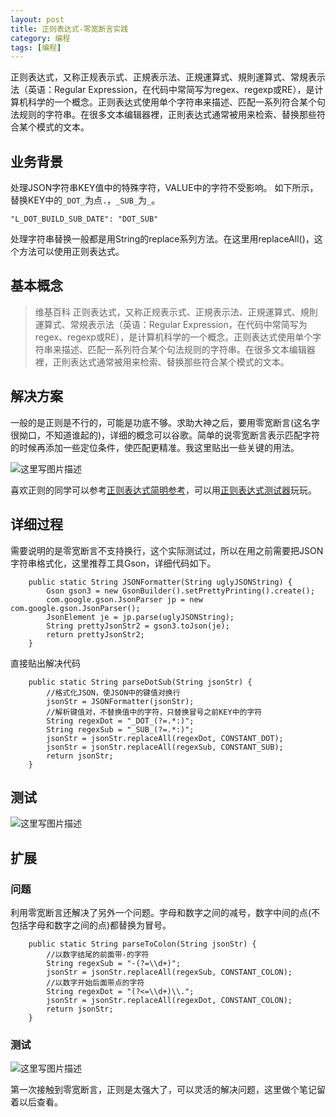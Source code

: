 ```yaml
---
layout: post
title: 正则表达式-零宽断言实践
category: 编程 
tags: [编程]
---
```


正则表达式，又称正规表示式、正規表示法、正規運算式、規則運算式、常規表示法（英语：Regular Expression，在代码中常简写为regex、regexp或RE），是计算机科学的一个概念。正则表达式使用单个字符串来描述、匹配一系列符合某个句法规则的字符串。在很多文本编辑器裡，正則表达式通常被用来检索、替换那些符合某个模式的文本。


## 业务背景

 处理JSON字符串KEY值中的特殊字符，VALUE中的字符不受影响。
 如下所示，替换KEY中的`_DOT_`为点`.`，`_SUB_`为`_`。
```
"L_DOT_BUILD_SUB_DATE": "DOT_SUB"
```
处理字符串替换一般都是用String的replace系列方法。在这里用replaceAll()，这个方法可以使用正则表达式。

## 基本概念

>维基百科
>正则表达式，又称正规表示式、正規表示法、正規運算式、規則運算式、常規表示法（英语：Regular Expression，在代码中常简写为regex、regexp或RE），是计算机科学的一个概念。正则表达式使用单个字符串来描述、匹配一系列符合某个句法规则的字符串。在很多文本编辑器裡，正則表达式通常被用来检索、替换那些符合某个模式的文本。

## 解决方案

一般的是正则是不行的，可能是功底不够。求助大神之后，要用零宽断言(这名字很拗口，不知道谁起的)，详细的概念可以谷歌。简单的说零宽断言表示匹配字符的时候再添加一些定位条件，使匹配更精准。我这里贴出一些关键的用法。

![这里写图片描述](https://img.blog.csdn.net/20161221110220589?watermark/2/text/aHR0cDovL2Jsb2cuY3Nkbi5uZXQvUmlja3lJVA==/font/5a6L5L2T/fontsize/400/fill/I0JBQkFCMA==/dissolve/70/gravity/SouthEast)

喜欢正则的同学可以参考[正则表达式简明参考](https://www.kancloud.cn/thinkphp/regex-guide/43534)，可以用[正则表达式测试器](https://deerchao.net/tools/regex_tester/index.htm)玩玩。

## 详细过程

需要说明的是零宽断言不支持换行，这个实际测试过，所以在用之前需要把JSON字符串格式化，这里推荐工具Gson，详细代码如下。

```
    public static String JSONFormatter(String uglyJSONString) {
        Gson gson3 = new GsonBuilder().setPrettyPrinting().create();
        com.google.gson.JsonParser jp = new com.google.gson.JsonParser();
        JsonElement je = jp.parse(uglyJSONString);
        String prettyJsonStr2 = gson3.toJson(je);
        return prettyJsonStr2;
    }
```

直接贴出解决代码

```
    public static String parseDotSub(String jsonStr) {
        //格式化JSON，使JSON中的键值对换行
        jsonStr = JSONFormatter(jsonStr);
        //解析键值对，不替换值中的字符，只替换冒号之前KEY中的字符
        String regexDot = "_DOT_(?=.*:)";
        String regexSub = "_SUB_(?=.*:)";
        jsonStr = jsonStr.replaceAll(regexDot, CONSTANT_DOT);
        jsonStr = jsonStr.replaceAll(regexSub, CONSTANT_SUB);
        return jsonStr;
    }
```

## 测试

![这里写图片描述](https://img.blog.csdn.net/20161221112036661?watermark/2/text/aHR0cDovL2Jsb2cuY3Nkbi5uZXQvUmlja3lJVA==/font/5a6L5L2T/fontsize/400/fill/I0JBQkFCMA==/dissolve/70/gravity/SouthEast)


## 扩展

### 问题

利用零宽断言还解决了另外一个问题。字母和数字之间的减号，数字中间的点(不包括字母和数字之间的点)都替换为冒号。

```
    public static String parseToColon(String jsonStr) {
        //以数字结尾的前面带-的字符
        String regexSub = "-(?=\\d+)";
        jsonStr = jsonStr.replaceAll(regexSub, CONSTANT_COLON);
        //以数字开始后面带点的字符
        String regexDot = "(?<=\\d+)\\.";
        jsonStr = jsonStr.replaceAll(regexDot, CONSTANT_COLON);
        return jsonStr;
    }
```

### 测试

![这里写图片描述](https://img.blog.csdn.net/20161221112757726?watermark/2/text/aHR0cDovL2Jsb2cuY3Nkbi5uZXQvUmlja3lJVA==/font/5a6L5L2T/fontsize/400/fill/I0JBQkFCMA==/dissolve/70/gravity/SouthEast)

第一次接触到零宽断言，正则是太强大了，可以灵活的解决问题，这里做个笔记留着以后查看。